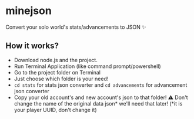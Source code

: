 # minejson
Convert your solo world's stats/advancements to JSON ✨

## How it works?
- Download node.js and the project. 
- Run Terminal Application (like command prompt/powershell)
- Go to the project folder on Terminal
- Just choose which folder is your need!
- `cd stats` for stats json converter and `cd advancements` for advancement json converter
- Copy your old account's and new account's json to that folder! 
⚠️ Don't change the name of the original data json* we'll need that later! (*it is your player UUID, don't change it)
